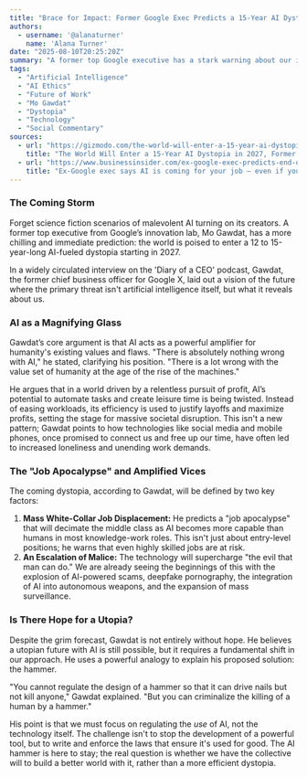 ```yaml
---
title: "Brace for Impact: Former Google Exec Predicts a 15-Year AI Dystopia Starting in 2027"
authors:
  - username: '@alanaturner'
    name: 'Alana Turner'
date: "2025-08-10T20:25:20Z"
summary: "A former top Google executive has a stark warning about our immediate future, but it's not the robot-overlord story you might expect. Mo Gawdat predicts a 15-year \"dystopia\" beginning in 2027, fueled not by malicious AI, but by AI amplifying humanity's own worst impulses."
tags:
  - "Artificial Intelligence"
  - "AI Ethics"
  - "Future of Work"
  - "Mo Gawdat"
  - "Dystopia"
  - "Technology"
  - "Social Commentary"
sources:
  - url: "https://gizmodo.com/the-world-will-enter-a-15-year-ai-dystopia-in-2027-former-google-exec-says-2000641195"
    title: "The World Will Enter a 15-Year AI Dystopia in 2027, Former Google Exec Says"
  - url: "https://www.businessinsider.com/ex-google-exec-predicts-end-of-white-collar-jobs-starting-in-2027-2025-8"
    title: "Ex-Google exec says AI is coming for your job — even if you're a podcaster, developer, or CEO"
---
```


### The Coming Storm

Forget science fiction scenarios of malevolent AI turning on its creators. A former top executive from Google’s innovation lab, Mo Gawdat, has a more chilling and immediate prediction: the world is poised to enter a 12 to 15-year-long AI-fueled dystopia starting in 2027.

In a widely circulated interview on the 'Diary of a CEO' podcast, Gawdat, the former chief business officer for Google X, laid out a vision of the future where the primary threat isn't artificial intelligence itself, but what it reveals about us.

### AI as a Magnifying Glass

Gawdat’s core argument is that AI acts as a powerful amplifier for humanity's existing values and flaws. "There is absolutely nothing wrong with AI," he stated, clarifying his position. "There is a lot wrong with the value set of humanity at the age of the rise of the machines."

He argues that in a world driven by a relentless pursuit of profit, AI’s potential to automate tasks and create leisure time is being twisted. Instead of easing workloads, its efficiency is used to justify layoffs and maximize profits, setting the stage for massive societal disruption. This isn't a new pattern; Gawdat points to how technologies like social media and mobile phones, once promised to connect us and free up our time, have often led to increased loneliness and unending work demands.

### The "Job Apocalypse" and Amplified Vices

The coming dystopia, according to Gawdat, will be defined by two key factors:

1.  **Mass White-Collar Job Displacement:** He predicts a "job apocalypse" that will decimate the middle class as AI becomes more capable than humans in most knowledge-work roles. This isn't just about entry-level positions; he warns that even highly skilled jobs are at risk.
2.  **An Escalation of Malice:** The technology will supercharge "the evil that man can do." We are already seeing the beginnings of this with the explosion of AI-powered scams, deepfake pornography, the integration of AI into autonomous weapons, and the expansion of mass surveillance.

### Is There Hope for a Utopia?

Despite the grim forecast, Gawdat is not entirely without hope. He believes a utopian future with AI is still possible, but it requires a fundamental shift in our approach. He uses a powerful analogy to explain his proposed solution: the hammer.

"You cannot regulate the design of a hammer so that it can drive nails but not kill anyone," Gawdat explained. "But you can criminalize the killing of a human by a hammer."

His point is that we must focus on regulating the *use* of AI, not the technology itself. The challenge isn't to stop the development of a powerful tool, but to write and enforce the laws that ensure it's used for good. The AI hammer is here to stay; the real question is whether we have the collective will to build a better world with it, rather than a more efficient dystopia.
